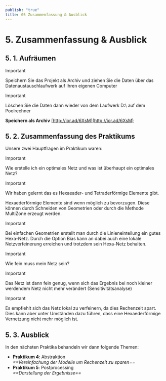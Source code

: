 ```yaml
---
publish: "true"
title: 05 Zusammenfassung & Ausblick
---
```


# 5. Zusammenfassung & Ausblick
## 5. 1. Aufräumen

> [!important]  
> Speichern Sie das Projekt als Archiv und ziehen Sie die Daten über das Datenaustauschlaufwerk auf Ihren eigenen Computer  
  
> [!important]  
> Löschen Sie die Daten dann wieder von dem Laufwerk D:\ auf dem Poolrechner  
  
**Speichern als Archiv**
[http://ior.ad/6XsM](http://ior.ad/6XsM)
  
## 5. 2. Zusammenfassung des Praktikums
  
Unsere zwei Hauptfragen im Praktikum waren:
  

> [!important]  
> Wie erstelle ich ein optimales Netz und was ist überhaupt ein optimales Netz?  
  
> [!important]  
> Wir haben gelernt das es Hexaeader- und Tetraderförmige Elemente gibt.  
  
Hexaederförmige Elemente sind wenn möglich zu bevorzugen. Diese können durch Schneiden von Geometrien oder durch die Methode MultiZone erzeugt werden.  
  
> [!important]  
> Bei einfachen Geometrien erstellt man durch die Linieneinteilung ein gutes Hexa-Netz. Durch die Option Bias kann an dabei auch eine lokale Netzverfeinerung erreichen und trotzdem sein Hexa-Netz behalten.  
  
> [!important]  
> Wie fein muss mein Netz sein?  
  
> [!important]  
> Das Netz ist dann fein genug, wenn sich das Ergebnis bei noch kleiner werdendem Netz nicht mehr verändert (Sensitivitätsanalyse)  
  
> [!important]  
> Es empfiehlt sich das Netz lokal zu verfeinern, da dies Rechenzeit spart. Dies kann aber unter Umständen dazu führen, dass eine Hexaederförmige Vernetzung nicht mehr möglich ist.  
## 5. 3. Ausblick
  
In den nächsten Praktika behandeln wir dann folgende Themen:
  
- **Praktikum 4**: Abstraktion  
    _==Vereinfachung der Modelle um Rechenzeit zu sparen==_
- **Praktikum 5**: Postprocessing  
    _==Darstellung der Ergebnisse==_